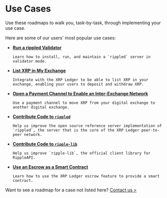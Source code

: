 # Use Cases

Use these roadmaps to walk you, task-by-task, through implementing your use case.

Here are some of our users' most popular use cases:

* **[Run a rippled Validator](run-a-rippled-validator.html)**

      Learn how to install, run, and maintain a `rippled` server in validator mode.

* **[List XRP in My Exchange](list-xrp-in-your-exchange.html)**

      Integrate with the XRP Ledger to be able to list XRP in your exchange, enabling your users to deposit and withdraw XRP.

* **[Open a Payment Channel to Enable an Inter-Exchange Network](open-a-payment-channel-to-enable-an-inter-exchange-network.html)**

      Use a payment channel to move XRP from your digital exchange to another digital exchange.

* **[Contribute Code to `rippled`](contribute-code-to-rippled.html)**

      Help us improve the open source reference server implementation of `rippled`, the server that is the core of the XRP Ledger peer-to-peer network.

* **[Contribute Code to `ripple-lib`](contribute-code-to-ripple-lib.html)**

      Help us improve `ripple-lib`, the official client library for RippleAPI.

* **[Use an Escrow as a Smart Contract](use-an-escrow-as-a-smart-contract.html)**

      Learn how to use the XRP Ledger escrow feature to provide a smart contract.

Want to see a roadmap for a case not listed here? [Contact us >](mailto:docs@ripple.com)

